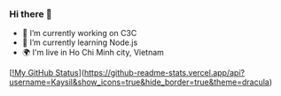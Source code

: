 ### Hi there 👋

- 🔭 I’m currently working on C3C
- 🌱 I’m currently learning Node.js
- 🌍 I'm live in Ho Chi Minh city, Vietnam

[[!My GitHub Status](https://github-readme-stats.vercel.app/api?username=Kaysil&show_icons=true&hide_border=true&theme=dracula)](https://github-readme-stats.vercel.app/api?username=Kaysil&show_icons=true&hide_border=true&theme=dracula)
